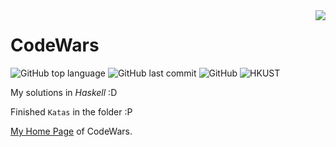 <img align="right" src="https://www.codewars.com/users/Meowcolm024/badges/large">

# CodeWars

![GitHub top language](https://img.shields.io/github/languages/top/meowcolm024/codewars)
![GitHub last commit](https://img.shields.io/github/last-commit/meowcolm024/codewars)
![GitHub](https://img.shields.io/github/license/meowcolm024/codewars)
![HKUST](https://img.shields.io/badge/From-HKUST-yellow)

My solutions in *Haskell* :D

Finished `Katas` in the folder :P

[My Home Page](https://www.codewars.com/users/Meowcolm024) of CodeWars.
